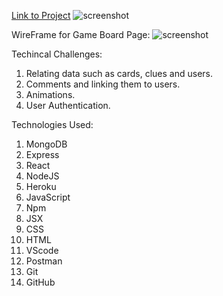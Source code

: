 
[Link to Project](https://ants-choose-your-own-adventure.herokuapp.com
)
![screenshot](https://i.imgur.com/ewp4GtW.jpg)

WireFrame for Game Board Page:
![screenshot](https://i.imgur.com/d2Md3tH.png)

Techincal Challenges:
1. Relating data such as cards, clues and users.
2. Comments and linking them to users.
3. Animations.
4. User Authentication.

Technologies Used:

1. MongoDB
2. Express
3. React
4. NodeJS
5. Heroku
6. JavaScript
7. Npm
8. JSX
9. CSS
10. HTML
11. VScode
12. Postman
13. Git
14. GitHub
